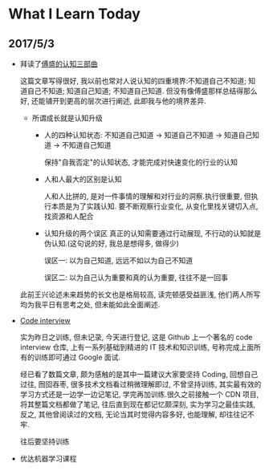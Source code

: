 # What I Learn Today

## 2017/5/3
- 拜读了[傅盛的认知三部曲](https://goo.gl/Ehh6Xc)
  
  这篇文章写得很好, 我以前也常对人说认知的四重境界:不知道自己不知道; 知道自己不知道; 知道自己知道; 不知道自己知道. 但没有像傅盛那样总结得那么好, 还能铺开到更高的层次进行阐述, 此即我与他的境界差异.
  * 所谓成长就是认知升级
    - 人的四种认知状态: 不知道自己知道 -> 知道自己不知道 -> 知道自己知道 -> 不知道自己知道
      
      保持"自我否定"的认知状态, 才能完成对快速变化的行业的认知
    - 人和人最大的区别是认知

      人和人比拼的, 是对一件事情的理解和对行业的洞察.执行很重要, 但执行本质是为了实践认知. 要不断观察行业变化, 从变化里找关键切入点, 找资源和人配合
    - 认知升级的两个误区
      真正的认知需要通过行动展现, 不行动的认知就是伪认知.(这句说的好, 我总是想得多, 做得少)
    
      误区一: 以为自己知道, 远远不如以为自己不知道

      误区二: 以为自己认为重要和真的认为重要, 往往不是一回事

    

  此前王兴论述未来趋势的长文也是格局较高, 读完顿感受益匪浅, 他们两人所写均为我平日有思考之处, 但未能如此全面阐述.

- [Code interview](https://git.io/v90VX)

  实为昨日之训练, 但未记录, 今天进行登记, 这是 Github 上一个著名的 code interview 仓库, 上有一系列基础到精进的 IT 技术和知识训练, 号称完成上面所有的训练即可通过 Google 面试. 

  经已看了数篇文章, 颇为感触的是其中一篇建议大家要坚持 Coding, 回想自己过往, 囫囵吞枣, 很多技术文档看过稍微理解即过, 不曾坚持训练, 其实最有效的学习方式还是一边学一边记笔记, 学完再加训练.很久之前接触一个 CDN 项目, 将其整篇文档都做了笔记, 往后直到现在都记忆颇深刻, 实为学习之最佳实践, 反之, 其他曾阅读过的文档, 无论当其时觉得内容多好, 也能理解, 却往往记不牢.

  往后要坚持训练

- 优达机器学习课程
  
  